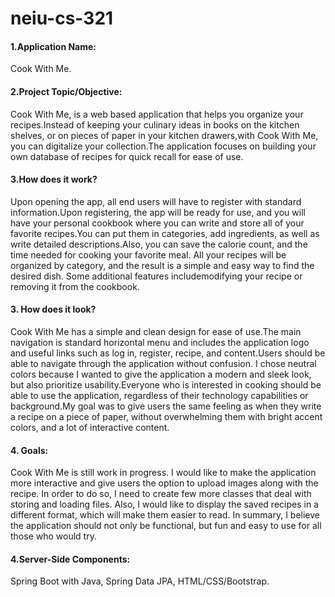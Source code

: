 # neiu-cs-321

#### 1.Application Name:
Cook With Me.

#### 2.Project Topic/Objective:
Cook With Me, is a web based application that helps you organize your recipes.Instead of keeping your culinary ideas in books on the kitchen shelves,
or on pieces of paper in your kitchen drawers,with Cook With Me, you can digitalize your collection.The application focuses on building your own database
of recipes for quick recall for ease of use.

#### 3.How does it work?
Upon opening the app, all end users will have to register with standard information.Upon registering, the app will be ready for use,
and you will have your personal cookbook where you can write and store all of your favorite recipes.You can put them in categories, add ingredients, 
as well as write detailed descriptions.Also, you can save the calorie count, and the time needed for cooking your favorite meal. All your recipes will be organized
by category, and the result is a simple and easy way to find the desired dish. Some additional features includemodifying your recipe or removing it from the 
cookbook.


#### 3. How does it look?
Cook With Me has a simple and clean design for ease of use.The main navigation is standard horizontal menu and includes the application logo and useful links
such as log in, register, recipe, and content.Users should be able to navigate through the application without confusion. I chose neutral colors because I wanted
to give the application a modern and sleek look, but also prioritize usability.Everyone who is interested in cooking should be able to use the application, 
regardless of their technology capabilities or background.My goal was to give users the same feeling as when they write a recipe on a piece of paper, without 
overwhelming them with bright accent colors, and a lot of interactive content. 

#### 4. Goals:
Cook With Me is still work in progress. I would like to make the application more interactive and give users the option to upload images along with the recipe.
In order to do so, I need to create few more classes that deal with storing and loading files. Also, I would like to display the saved recipes in a different format,
which will make them easier to read.
In summary, I believe the application should not only be functional, but fun and easy to use for all those who would try.

#### 4.Server-Side Components:
Spring Boot with Java,
Spring Data JPA,
HTML/CSS/Bootstrap.